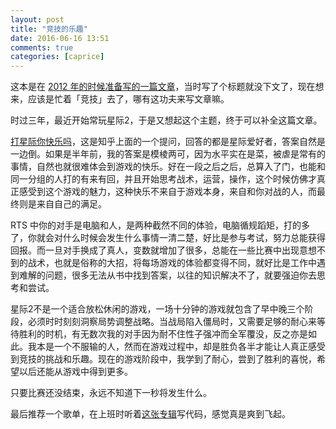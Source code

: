 ```yaml
---
layout: post
title: "竞技的乐趣"
date: 2016-06-16 13:51
comments: true
categories: [caprice]
---
```


这本是在 [2012 年的时候准备写的一篇文章](/blog/2012/07/29/jing-ji-de-le-qu/)，当时写了个标题就没下文了，现在想来，应该是忙着「竞技」去了，哪有这功夫来写文章嘛。

时过三年，最近开始常玩星际2，于是又想起这个主题，终于可以补全这篇文章。

[打星际你快乐吗](https://www.zhihu.com/question/39789792)，这是知乎上面的一个提问，回答的都是星际爱好者，答案自然是一边倒。如果是半年前，我的答案是模棱两可，因为水平实在是菜，被虐是常有的事情，自然也就很难体会到游戏的快乐。好在一段之后之后，总算入了门，也能和同一分组的人打的有来有回，并且开始思考战术，运营，操作，这个时候仿佛才真正感受到这个游戏的魅力，这种快乐不来自于游戏本身，来自和你对战的人，而最终则是来自自己的满足。

RTS 中你的对手是电脑和人，是两种截然不同的体验，电脑循规蹈矩，打的多了，你就会对什么时候会发生什么事情一清二楚，好比是参与考试，努力总能获得回报。而一旦对手换成了真人，变数就增加了很多，总能在一些比赛中出现意想不到的战术，也就是俗称的大招，将每场游戏的体验都变得不同，就好比是工作中遇到难解的问题，很多无法从书中找到答案，以往的知识解决不了，就要强迫你去思考和尝试。

星际2不是一个适合放松休闲的游戏，一场十分钟的游戏就包含了早中晚三个阶段，必须时时刻刻洞察局势调整战略。当战局陷入僵局时，又需要足够的耐心来等待胜利的时机，有无数次我的对手因为耐不住性子强冲而全军覆没，反之亦是如此。我本是一个不服输的人，然而在游戏过程中，却是胜负各半才能让人真正感受到竞技的挑战和乐趣。现在的游戏阶段中，我学到了耐心，尝到了胜利的喜悦，希望以后还能从游戏中得到更多。

只要比赛还没结束，永远不知道下一秒将发生什么。

最后推荐一个歌单，在上班时听着[这张专辑](http://music.163.com/#/playlist?id=125968298)写代码，感觉真是爽到飞起。
